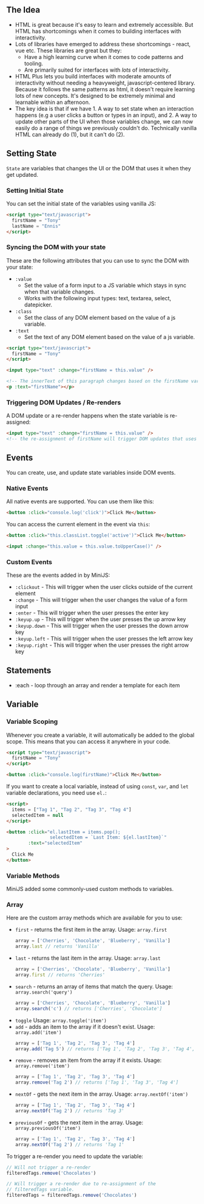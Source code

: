 ## The Idea
- HTML is great because it's easy to learn and extremely accessible. But HTML has shortcomings when it comes to building interfaces with interactivity. 
- Lots of libraries have emerged to address these shortcomings - react, vue etc. These libraries are great but they:
  - Have a high learning curve when it comes to code patterns and tooling.
  - Are primarily suited for interfaces with *lots* of interactivity.
- HTML Plus lets you build interfaces with moderate amounts of interactivity without needing a heavyweight, javascript-centered library. Because it follows the same patterns as html, it doesn't require learning lots of new  concepts. It's designed to be extremely minimal and learnable within an afternoon.
- The key idea is that if we have 1. A way to set state when an interaction happens (e.g a user clicks a button or types in an input), and 2. A way to update other parts of the UI when those variables change, we can now easily do a range of things we previously couldn't do. Technically vanilla HTML can already do (1), but it can't do (2). 

## Setting State

`State` are variables that changes the UI or the DOM that uses it when they get updated. 

### Setting Initial State

You can set the initial state of the variables using vanilla JS:

```html
<script type="text/javascript">
  firstName = "Tony"
  lastName = "Ennis"
</script>
```

### Syncing the DOM with your state

These are the following attributes that you can use to sync the DOM with your state:

- `:value`
  - Set the value of a form input to a JS variable which stays in sync when that variable changes. 
  - Works with the following input types: text, textarea, select, datepicker.
- `:class`
  - Set the class of any DOM element based on the value of a js variable.
- `:text`
  - Set the text of any DOM element based on the value of a js variable.

```html
<script type="text/javascript">
  firstName = "Tony"
</script>

<input type="text" :change="firstName = this.value" />

<!-- The innerText of this paragraph changes based on the firstName variable --> 
<p :text="firstName"></p>
```

### Triggering DOM Updates / Re-renders

A DOM update or a re-render happens when the state variable is re-assigned:

```html
<input type="text" :change="firstName = this.value" />
<!-- the re-assignment of firstName will trigger DOM updates that uses that variable -->
```

## Events

You can create, use, and update state variables inside DOM events.

### Native Events

All native events are supported. You can use them like this:

```html
<button :click="console.log('click')">Click Me</button>
```

You can access the current element in the event via `this`:

```html
<button :click="this.classList.toggle('active')">Click Me</button>

<input :change="this.value = this.value.toUpperCase()" />
```

### Custom Events

These are the events added in by MiniJS:

- `:clickout` - This will trigger when the user clicks outside of the current element
- `:change` - This will trigger when the user changes the value of a form input
- `:enter` - This will trigger when the user presses the enter key
- `:keyup.up` - This will trigger when the user presses the up arrow key
- `:keyup.down` - This will trigger when the user presses the down arrow key
- `:keyup.left` - This will trigger when the user presses the left arrow key
- `:keyup.right` - This will trigger when the user presses the right arrow key


## Statements

- :each - loop through an array and render a template for each item

## Variable

### Variable Scoping

Whenever you create a variable, it will automatically be added to the global scope. This means that you can access it anywhere in your code.

```html
<script type="text/javascript">
  firstName = "Tony"
</script>

<button :click="console.log(firstName)">Click Me</button>
```

If you want to create a local variable, instead of using `const`, `var`, and `let` variable declarations, you need use `el.`:
  
```html
<script>
  items = ["Tag 1", "Tag 2", "Tag 3", "Tag 4"]
  selectedItem = null
</script>

<button :click="el.lastItem = items.pop();
                selectedItem = `Last Item: ${el.lastItem}`"
        :text="selectedItem"
>
  Click Me
</button>
```

### Variable Methods

MiniJS added some commonly-used custom methods to variables.

### Array

Here are the custom array methods which are available for you to use:

- `first` - returns the first item in the array.
  Usage: `array.first`
  ```js
  array = ['Cherries', 'Chocolate', 'Blueberry', 'Vanilla']
  array.last // returns 'Vanilla'
  ```
- `last` - returns the last item in the array.
  Usage: `array.last`
  ```js
  array = ['Cherries', 'Chocolate', 'Blueberry', 'Vanilla']
  array.first // returns 'Cherries'
  ```
- `search` - returns an array of items that match the query.
  Usage: `array.search('query')`
  ```js
  array = ['Cherries', 'Chocolate', 'Blueberry', 'Vanilla']
  array.search('c') // returns ['Cherries', 'Chocolate']
  ```
- `toggle`
  Usage: `array.toggle('item')`
- `add` - adds an item to the array if it doesn't exist.
  Usage: `array.add('item')`
  ```js
  array = ['Tag 1', 'Tag 2', 'Tag 3', 'Tag 4']
  array.add('Tag 5') // returns ['Tag 1', 'Tag 2', 'Tag 3', 'Tag 4', 'Tag 5']
  ```
- `remove` - removes an item from the array if it exists.
  Usage: `array.remove('item')`
  ```js
  array = ['Tag 1', 'Tag 2', 'Tag 3', 'Tag 4']
  array.remove('Tag 2') // returns ['Tag 1', 'Tag 3', 'Tag 4']
  ```
- `nextOf` - gets the next item in the array.
  Usage: `array.nextOf('item')`
  ```js
  array = ['Tag 1', 'Tag 2', 'Tag 3', 'Tag 4']
  array.nextOf('Tag 2') // returns 'Tag 3'
  ```
- `previousOf` - gets the next item in the array.
  Usage: `array.previousOf('item')`
  ```js
  array = ['Tag 1', 'Tag 2', 'Tag 3', 'Tag 4']
  array.nextOf('Tag 2') // returns 'Tag 1'
  ```

To trigger a re-render you need to update the variable:

```js
// Will not trigger a re-render
filteredTags.remove('Chocolates')

// Will trigger a re-render due to re-assignment of the
// filteredTags variable.
filteredTags = filteredTags.remove('Chocolates')
```
